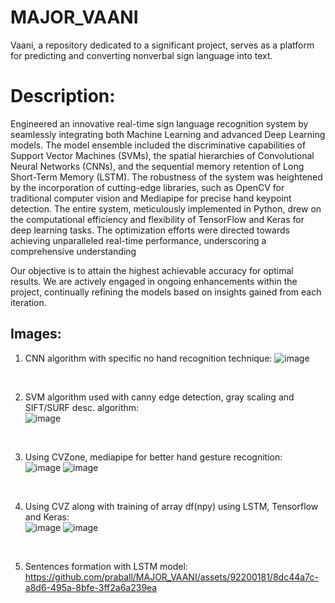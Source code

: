 # MAJOR_VAANI
Vaani, a repository dedicated to a significant project, serves as a platform for predicting and converting nonverbal sign language into text.

# Description:

Engineered an innovative real-time sign language recognition system by seamlessly integrating both Machine Learning and advanced Deep Learning models. The model ensemble included the discriminative capabilities of Support Vector Machines (SVMs), the spatial hierarchies of Convolutional Neural Networks (CNNs), and the sequential memory retention of Long Short-Term Memory (LSTM). The robustness of the system was heightened by the incorporation of cutting-edge libraries, such as OpenCV for traditional computer vision and Mediapipe for precise hand keypoint detection. The entire system, meticulously implemented in Python, drew on the computational efficiency and flexibility of TensorFlow and Keras for deep learning tasks. The optimization efforts were directed towards achieving unparalleled real-time performance, underscoring a comprehensive understanding

Our objective is to attain the highest achievable accuracy for optimal results. We are actively engaged in ongoing enhancements within the project, continually refining the models based on insights gained from each iteration.

## Images:
1. CNN algorithm with specific no hand recognition technique:
![image](https://github.com/praball/MAJOR_VAANI/assets/92200181/98c9eb43-8a6e-46da-9609-524df2561120)
<br>

2. SVM algorithm used with canny edge detection, gray scaling and SIFT/SURF desc. algorithm:<br>
![image](https://github.com/praball/MAJOR_VAANI/assets/92200181/582f0198-2940-4e38-a3d4-2b4636511a46)
<br>

3. Using CVZone, mediapipe for better hand gesture recognition:<br>
![image](https://github.com/praball/MAJOR_VAANI/assets/92200181/1daee2ff-c263-4321-949c-cfb4d13a4c94)
![image](https://github.com/praball/MAJOR_VAANI/assets/92200181/6d687d4c-10c9-4f16-9f7d-06de06a217f6)
<br>

4. Using CVZ along with training of array df(npy) using LSTM, Tensorflow and Keras:<br>
![image](https://github.com/praball/MAJOR_VAANI/assets/92200181/41680ebc-ff86-4286-b5b1-d66aff4f4622)
![image](https://github.com/praball/MAJOR_VAANI/assets/92200181/bc42d37d-339d-4c0e-9cbd-ba366fc3aed8)
<br>

5. Sentences formation with LSTM model:<br>
https://github.com/praball/MAJOR_VAANI/assets/92200181/8dc44a7c-a8d6-495a-8bfe-3ff2a6a239ea
